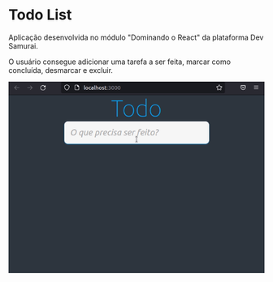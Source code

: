 # Todo List

Aplicação desenvolvida no módulo "Dominando o React" da plataforma Dev Samurai.

O usuário consegue adicionar uma tarefa a ser feita, marcar como concluída,
desmarcar e excluir.

![](/public/img/todo.gif)
